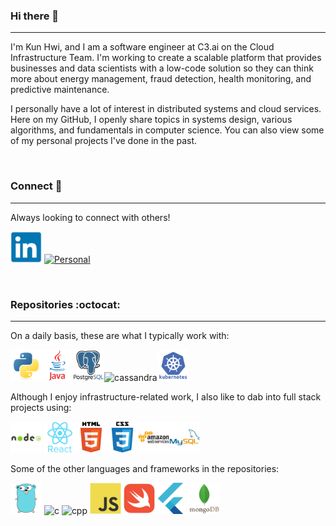 ### Hi there 👋
-----

I'm Kun Hwi, and I am a software engineer at C3.ai on the Cloud Infrastructure Team. I'm working to create a scalable platform that provides businesses and data scientists with a low-code solution so they can think more about energy management, fraud detection, health monitoring, and predictive maintenance. 

I personally have a lot of interest in distributed systems and cloud services. Here on my GitHub, I openly share topics in systems design, various algorithms, and fundamentals in computer science. You can also view some of my personal projects I've done in the past.    


<br />

### Connect 🔌
-----

Always looking to connect with others! 

<p align="left">
<a href="https://www.linkedin.com/in/kunhwiko">
<img src="https://raw.githubusercontent.com/devicons/devicon/master/icons/linkedin/linkedin-original.svg" alt="LinkedIn" width="50" height="50"></a>
<a href="https://www.kunhwiko.com">
<img src="https://www.flaticon.com/svg/static/icons/svg/3932/3932090.svg" alt="Personal" width="50" height="50">
</a></p>

<br />

### Repositories :octocat:
-----

On a daily basis, these are what I typically work with: 
<p align="left">
<img src="https://raw.githubusercontent.com/devicons/devicon/master/icons/python/python-original.svg" alt="python" width="50" height="50"/><img src="https://raw.githubusercontent.com/devicons/devicon/master/icons/java/java-original-wordmark.svg" alt="java" width="50" height="50"/><img src="https://raw.githubusercontent.com/devicons/devicon/master/icons/postgresql/postgresql-original-wordmark.svg" alt="postgresql" width="50" height="50"/><img src="https://symbols.getvecta.com/stencil_261/2_apache-cassandra.637809e32a.svg" alt="cassandra" width="50" height="50"/><img src="https://raw.githubusercontent.com/devicons/devicon/master/icons/kubernetes/kubernetes-plain-wordmark.svg" alt="kubernetes" width="50" height="50"/>
</p>

Although I enjoy infrastructure-related work, I also like to dab into full stack projects using: 
<p align="left">
<img src="https://raw.githubusercontent.com/devicons/devicon/master/icons/nodejs/nodejs-original-wordmark.svg" alt="node" width="50" height="50"/> <img src="https://raw.githubusercontent.com/devicons/devicon/master/icons/react/react-original-wordmark.svg" alt="react" width="50" height="50"/><img src="https://raw.githubusercontent.com/devicons/devicon/master/icons/html5/html5-original-wordmark.svg" alt="html" width="50" height="50"/><img src="https://raw.githubusercontent.com/devicons/devicon/master/icons/css3/css3-original-wordmark.svg" alt="css" width="50" height="50"/><img src="https://raw.githubusercontent.com/devicons/devicon/master/icons/amazonwebservices/amazonwebservices-original-wordmark.svg" alt="aws" width="50" height="50"/><img src="https://raw.githubusercontent.com/devicons/devicon/master/icons/mysql/mysql-original-wordmark.svg" alt="mysql" width="50" height="50"/>
</p>


Some of the other languages and frameworks in the repositories: 

<p align="left">
<img src="https://raw.githubusercontent.com/devicons/devicon/master/icons/go/go-original.svg" alt="go" width="50" height="50"/> <img src="https://github.com/abranhe/programming-languages-logos/blob/master/src/c/c_48x48.png?raw=true" alt="c" width="50" height="50"/> <img src="https://github.com/abranhe/programming-languages-logos/blob/master/src/cpp/cpp_48x48.png?raw=true" alt="cpp" width="50" height="50"/> <img src="https://raw.githubusercontent.com/devicons/devicon/master/icons/javascript/javascript-original.svg" alt="javascript" width="50" height="50"/> <img src="https://raw.githubusercontent.com/devicons/devicon/master/icons/swift/swift-original.svg" alt="swift" width="50" height="50"/><img src="https://raw.githubusercontent.com/devicons/devicon/master/icons/flutter/flutter-original.svg" alt="flutter" width="50" height="50"/> <img src="https://raw.githubusercontent.com/devicons/devicon/master/icons/mongodb/mongodb-original-wordmark.svg" alt="mongodb" width="50" height="50"/>
</p>











